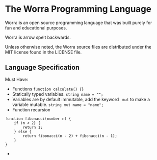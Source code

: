 # The Worra Programming Language

Worra is an open source programming language that was built purely for fun and educational purposes.

Worra is arrow spelt backwards.

Unless otherwise noted, the Worra source files are distributed under the
MIT license found in the LICENSE file.


## Language Specification
Must Have:
- Functions `function calculate() {}`
- Statically typed variables. `string name = "";`
- Variables are by default immutable, add the keyword ` mut` to make a variable mutable. `string mut name = "name";`
- Function recursion
```
function fibonacci(number n) {
    if (n < 2) {
        return 1;
    } else {
        return fibonacci(n - 2) + fibonacci(n - 1);
    }
}
```
-  
